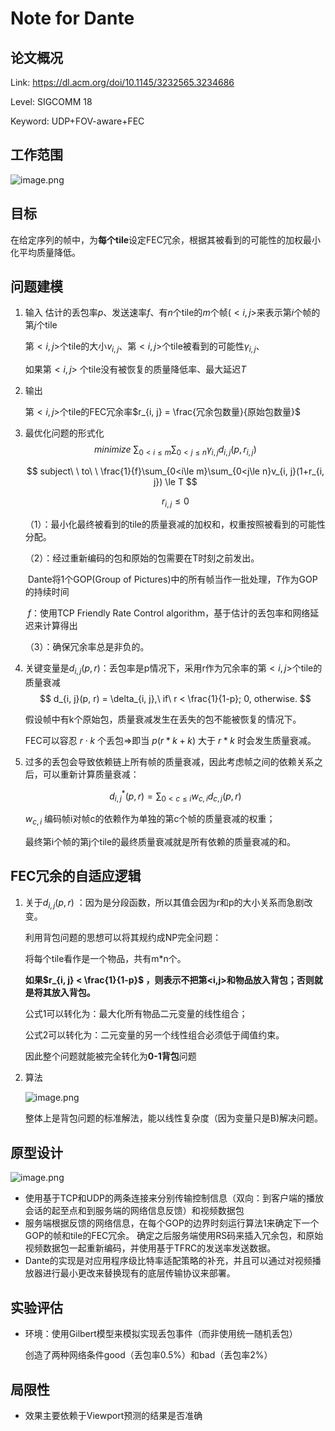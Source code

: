 # Note for Dante




## 论文概况

Link: https://dl.acm.org/doi/10.1145/3232565.3234686

Level: SIGCOMM 18

Keyword: UDP+FOV-aware+FEC

## 工作范围

![image.png](https://s2.loli.net/2021/12/08/ZL9TOrxlYV3spiq.png)

## 目标

在给定序列的帧中，为**每个tile**设定FEC冗余，根据其被看到的可能性的加权最小化平均质量降低。

## 问题建模

1. 输入
   估计的丢包率$p$、发送速率$f$、有$n$个tile的$m$个帧($<i, j>$来表示第$i$个帧的第$j$个tile
   
   第$<i, j>$个tile的大小$v_{i, j}$、第$<i, j>$个tile被看到的可能性$\gamma_{i, j}$、

   如果第$<i, j>$ 个tile没有被恢复的质量降低率、最大延迟$T$
   
2. 输出
   
   第$<i, j>$个tile的FEC冗余率$r_{i, j} = \frac{冗余包数量}{原始包数量}$
   
3. 最优化问题的形式化
   $$
   minimize\  \sum_{0<i\le m}\sum_{0<j\le n} \gamma_{i, j}d_{i, j}(p, r_{i, j})
   $$

   
   $$
   subject\ \ to\ \  \frac{1}{f}\sum_{0<i\le m}\sum_{0<j\le n}v_{i, j}(1+r_{i, j}) \le T
   $$
   
   
   $$
   r_{i, j} \le 0
   $$
   
   （1）：最小化最终被看到的tile的质量衰减的加权和，权重按照被看到的可能性分配。
   
   （2）：经过重新编码的包和原始的包需要在T时刻之前发出。
   
   ​      Dante将1个GOP(Group of Pictures)中的所有帧当作一批处理，$T$作为GOP的持续时间
   
   ​      $f$：使用TCP Friendly Rate Control algorithm，基于估计的丢包率和网络延迟来计算得出
   
   （3）：确保冗余率总是非负的。
   
4. 关键变量是$d_{i, j}(p, r)$：丢包率是p情况下，采用r作为冗余率的第$<i, j>$个tile的质量衰减
   $$
   d_{i, j}(p, r) = \delta_{i, j},\ if\ r < \frac{1}{1-p}; 0, otherwise.
   $$

   假设帧中有k个原始包，质量衰减发生在丢失的包不能被恢复的情况下。
   
   FEC可以容忍 $r \cdot k$ 个丢包=>即当 $p(r*k+k)$ 大于  $r*k$  时会发生质量衰减。
   
5. 过多的丢包会导致依赖链上所有帧的质量衰减，因此考虑帧之间的依赖关系之后，可以重新计算质量衰减：
   
   
   $$
   d^{*}_{i, j}(p, r) = \sum_{0<c\le i}w_{c, i}d_{c, j}(p, r)
   $$
   
   
   
   $w_{c, i}$ 编码帧i对帧c的依赖作为单独的第c个帧的质量衰减的权重；
   
   最终第i个帧的第j个tile的最终质量衰减就是所有依赖的质量衰减的和。

## FEC冗余的自适应逻辑

1. 关于$d_{i, j}(p, r)$ ：因为是分段函数，所以其值会因为r和p的大小关系而急剧改变。
   
   利用背包问题的思想可以将其规约成NP完全问题：
   
   将每个tile看作是一个物品，共有m\*n个。
   
   **如果$r_{i, j} < \frac{1}{1-p}$ ，则表示不把第<i,j>和物品放入背包；否则就是将其放入背包。**
   
   公式1可以转化为：最大化所有物品二元变量的线性组合；
   
   公式2可以转化为：二元变量的另一个线性组合必须低于阈值约束。
   
   因此整个问题就能被完全转化为**0-1背包**问题
   
2. 算法
   
   ![image.png](https://s2.loli.net/2021/12/08/BaJvpEsklMQ5XPF.png)
   
   整体上是背包问题的标准解法，能以线性复杂度（因为变量只是B)解决问题。

## 原型设计

![image.png](https://s2.loli.net/2021/12/08/z49bHnQDrfVsNCR.png)

* 使用基于TCP和UDP的两条连接来分别传输控制信息（双向：到客户端的播放会话的起至点和到服务端的网络信息反馈）和视频数据包
* 服务端根据反馈的网络信息，在每个GOP的边界时刻运行算法1来确定下一个GOP的帧和tile的FEC冗余。
  确定之后服务端使用RS码来插入冗余包，和原始视频数据包一起重新编码，并使用基于TFRC的发送率发送数据。
* Dante的实现是对应用程序级比特率适配策略的补充，并且可以通过对视频播放器进行最小更改来替换现有的底层传输协议来部署。

## 实验评估

* 环境：使用Gilbert模型来模拟实现丢包事件（而非使用统一随机丢包）

  创造了两种网络条件good（丢包率0.5%）和bad（丢包率2%）

## 局限性

* 效果主要依赖于Viewport预测的结果是否准确

